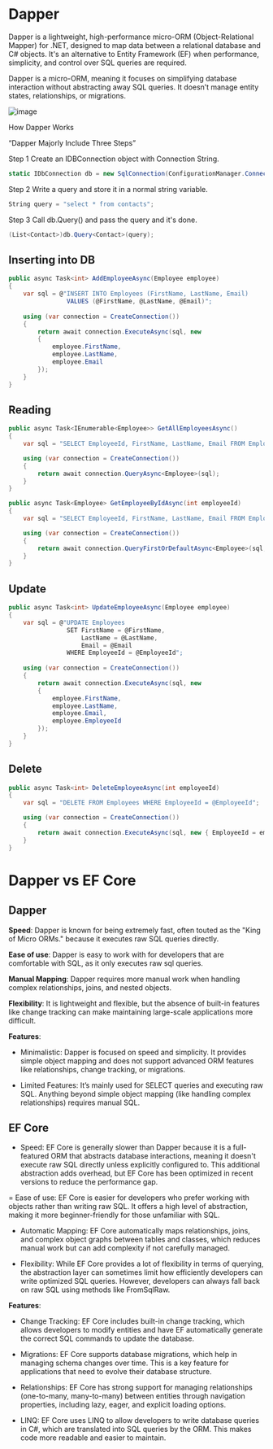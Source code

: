 # Dapper

Dapper is a lightweight, high-performance micro-ORM (Object-Relational Mapper) for .NET, designed to map data between a relational database and C# objects. It's an alternative to Entity Framework (EF) when performance, simplicity, and control over SQL queries are required.

Dapper is a micro-ORM, meaning it focuses on simplifying database interaction without abstracting away SQL queries. It doesn’t manage entity states, relationships, or migrations.


![image](https://github.com/user-attachments/assets/66e1e3e3-be8d-48cb-bcf5-434f5fcca5c0)

How Dapper Works
 
“Dapper Majorly Include Three Steps”
 
Step 1
Create an IDBConnection object with Connection String.

```csharp
static IDbConnection db = new SqlConnection(ConfigurationManager.ConnectionStrings["SqlServerConnString"].ConnectionString);  
```
 
Step 2
Write a query and store it in a normal string variable.

 ```csharp
String query = "select * from contacts";  
```

Step 3
Call db.Query() and pass the query and it's done.

```csharp
(List<Contact>)db.Query<Contact>(query);  
```

## Inserting into DB

```csharp
public async Task<int> AddEmployeeAsync(Employee employee)
{
    var sql = @"INSERT INTO Employees (FirstName, LastName, Email) 
                VALUES (@FirstName, @LastName, @Email)";
                
    using (var connection = CreateConnection())
    {
        return await connection.ExecuteAsync(sql, new
        {
            employee.FirstName,
            employee.LastName,
            employee.Email
        });
    }
}
```

## Reading

```csharp
public async Task<IEnumerable<Employee>> GetAllEmployeesAsync()
{
    var sql = "SELECT EmployeeId, FirstName, LastName, Email FROM Employees";

    using (var connection = CreateConnection())
    {
        return await connection.QueryAsync<Employee>(sql);
    }
}

public async Task<Employee> GetEmployeeByIdAsync(int employeeId)
{
    var sql = "SELECT EmployeeId, FirstName, LastName, Email FROM Employees WHERE EmployeeId = @EmployeeId";

    using (var connection = CreateConnection())
    {
        return await connection.QueryFirstOrDefaultAsync<Employee>(sql, new { EmployeeId = employeeId });
    }
}

```

## Update 

```csharp
public async Task<int> UpdateEmployeeAsync(Employee employee)
{
    var sql = @"UPDATE Employees 
                SET FirstName = @FirstName, 
                    LastName = @LastName, 
                    Email = @Email 
                WHERE EmployeeId = @EmployeeId";
    
    using (var connection = CreateConnection())
    {
        return await connection.ExecuteAsync(sql, new
        {
            employee.FirstName,
            employee.LastName,
            employee.Email,
            employee.EmployeeId
        });
    }
}
```

## Delete

```csharp
public async Task<int> DeleteEmployeeAsync(int employeeId)
{
    var sql = "DELETE FROM Employees WHERE EmployeeId = @EmployeeId";

    using (var connection = CreateConnection())
    {
        return await connection.ExecuteAsync(sql, new { EmployeeId = employeeId });
    }
}
```

 # Dapper vs EF Core

## Dapper

**Speed**: Dapper is known for being extremely fast, often touted as the "King of Micro ORMs." because it executes raw SQL queries directly.

**Ease of use**: Dapper is easy to work with for developers that are comfortable with SQL, as it only executes raw sql queries.

**Manual Mapping**: Dapper requires more manual work when handling complex relationships, joins, and nested objects.

**Flexibility**: It is lightweight and flexible, but the absence of built-in features like change tracking can make maintaining large-scale applications more difficult.

**Features**: 

- Minimalistic: Dapper is focused on speed and simplicity. It provides simple object mapping and does not support advanced ORM features like relationships, change tracking, or migrations.

- Limited Features: It’s mainly used for SELECT queries and executing raw SQL. Anything beyond simple object mapping (like handling complex relationships) requires manual SQL.

## EF Core

- Speed: EF Core is generally slower than Dapper because it is a full-featured ORM that abstracts database interactions, meaning it doesn't execute raw SQL directly unless explicitly configured to. This additional abstraction adds overhead, but EF Core has been optimized in recent versions to reduce the performance gap.

= Ease of use: EF Core is easier for developers who prefer working with objects rather than writing raw SQL. It offers a high level of abstraction, making it more beginner-friendly for those unfamiliar with SQL.

- Automatic Mapping: EF Core automatically maps relationships, joins, and complex object graphs between tables and classes, which reduces manual work but can add complexity if not carefully managed.

- Flexibility: While EF Core provides a lot of flexibility in terms of querying, the abstraction layer can sometimes limit how efficiently developers can write optimized SQL queries. However, developers can always fall back on raw SQL using methods like FromSqlRaw.

**Features**:

- Change Tracking: EF Core includes built-in change tracking, which allows developers to modify entities and have EF automatically generate the correct SQL commands to update the database.

- Migrations: EF Core supports database migrations, which help in managing schema changes over time. This is a key feature for applications that need to evolve their database structure.

- Relationships: EF Core has strong support for managing relationships (one-to-many, many-to-many) between entities through navigation properties, including lazy, eager, and explicit loading options.

- LINQ: EF Core uses LINQ to allow developers to write database queries in C#, which are translated into SQL queries by the ORM. This makes code more readable and easier to maintain.
